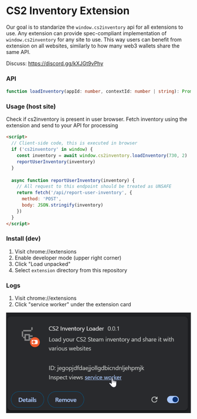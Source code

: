 # CS2 Inventory Extension
Our goal is to standarize the `window.cs2inventory` api for all extensions to use. Any extension can provide spec-compliant implementation of `window.cs2inventory` for any site to use. This way users can benefit from extension on all websites, similarly to how many web3 wallets share the same API.

Discuss: https://discord.gg/kXJGt9vPhy


### API
```ts
function loadInventory(appId: number, contextId: number | string): Promise<SteamInventory>
```

### Usage (host site)
Check if cs2inventory is present in user browser. Fetch inventory using the extension and send to your API for processing

```html
<script>
  // Client-side code, this is executed in browser
  if ('cs2inventory' in window) {
    const inventory = await window.cs2inventory.loadInventory(730, 2)
    reportUserInventory(inventory)
  }

  async function reportUserInventory(inventory) {
    // All request to this endpoint should be treated as UNSAFE
    return fetch('/api/report-user-inventory', {
      method: 'POST',
      body: JSON.stringify(inventory)
    })
  }
</script>
```

### Install (dev)
1. Visit chrome://extensions
2. Enable developer mode (upper right corner)
3. Click "Load unpacked"
4. Select `extension` directory from this repository

### Logs
1. Visit chrome://extensions
2. Click "service worker" under the extension card

![Open Service Worker](.github/image.png)
